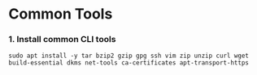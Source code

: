 # Common Tools

### 1. Install common CLI tools
```shell
sudo apt install -y tar bzip2 gzip gpg ssh vim zip unzip curl wget build-essential dkms net-tools ca-certificates apt-transport-https
```
